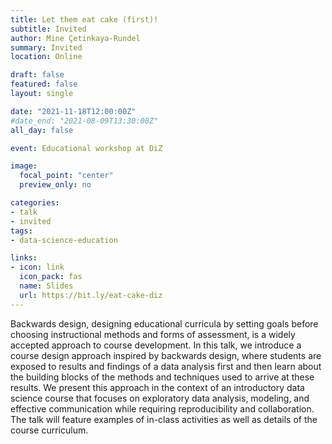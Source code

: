 ```yaml
---
title: Let them eat cake (first)!
subtitle: Invited
author: Mine Çetinkaya-Rundel
summary: Invited
location: Online

draft: false
featured: false
layout: single

date: "2021-11-18T12:00:00Z"
#date_end: "2021-08-09T13:30:00Z"
all_day: false

event: Educational workshop at DiZ

image:
  focal_point: "center"
  preview_only: no

categories:
- talk
- invited
tags:
- data-science-education

links:
- icon: link
  icon_pack: fas
  name: Slides
  url: https://bit.ly/eat-cake-diz
---
```


Backwards design, designing educational curricula by setting goals before choosing instructional methods and forms of assessment, is a widely accepted approach to course development. In this talk, we introduce a course design approach inspired by backwards design, where students are exposed to results and findings of a data analysis first and then learn about the building blocks of the methods and techniques used to arrive at these results. We present this approach in the context of an introductory data science course that focuses on exploratory data analysis, modeling, and effective communication while requiring reproducibility and collaboration. The talk will feature examples of in-class activities as well as details of the course curriculum.